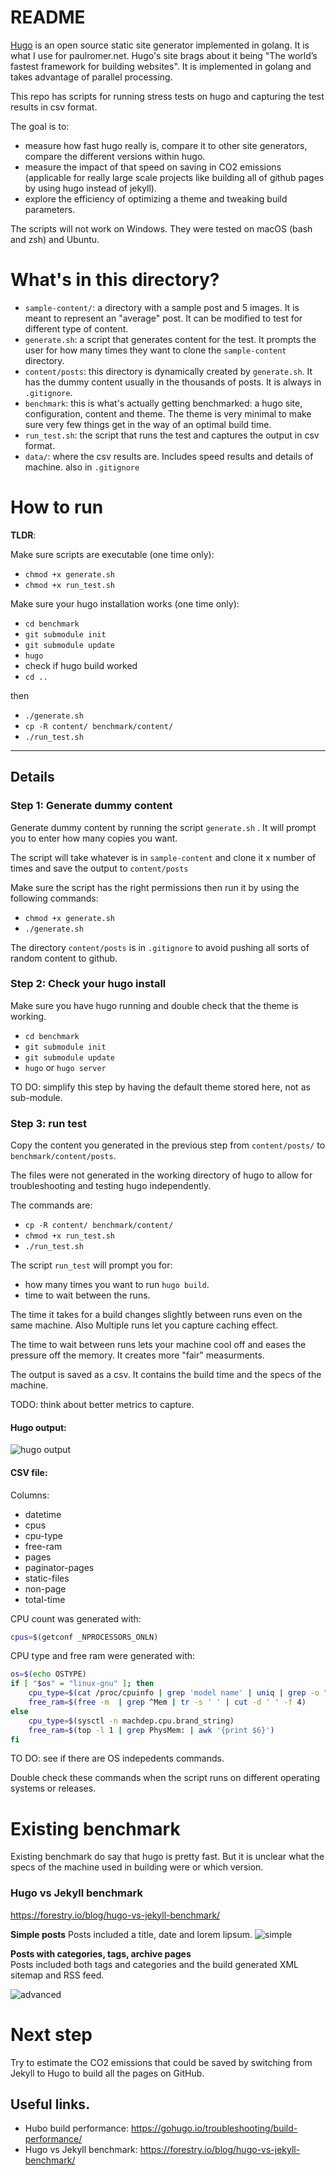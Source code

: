 # README 

[Hugo](https://gohugo.io/) is an open source static site generator implemented in golang. It is what I use for paulromer.net. Hugo's site brags about it being "The world’s fastest framework for building websites". It is implemented in golang and takes advantage of parallel processing.

This repo has scripts for running stress tests on hugo and capturing the test results in csv format.

The goal is to:
- measure how fast hugo really is, compare it to other site generators, compare the different versions within hugo.  
- measure the impact of that speed on saving in CO2 emissions (applicable for really large scale projects like building all of github pages by using hugo instead of jekyll).  
- explore the efficiency of optimizing a theme and tweaking build parameters.
 
The scripts will not work on Windows. They were tested on macOS (bash and zsh) and Ubuntu.

# What's in this directory?

- `sample-content/`: a directory with a sample post and 5 images. It is meant to represent an "average" post. It can be modified to test for different type of content.  
- `generate.sh`: a script that generates content for the test. It prompts the user for how many times they want to clone the `sample-content` directory.  
- `content/posts`: this directory is dynamically created by `generate.sh`. It has the dummy content usually in the thousands of posts. It is always in `.gitignore`.   
- `benchmark`: this is what's actually getting benchmarked: a hugo site, configuration, content and theme. The theme is very minimal to make sure very few things get in the way of an optimal build time.  
- `run_test.sh`: the script that runs the test and captures the output in csv format.
- `data/`: where the csv results are. Includes speed results and details of machine. also in `.gitignore`

# How to run 


**TLDR**:

Make sure scripts are executable (one time only):
- `chmod +x generate.sh`
- `chmod +x run_test.sh`


Make sure your hugo installation works (one time only):
- `cd benchmark`
- `git submodule init`
- `git submodule update`
- `hugo`
- check if hugo build worked
- `cd ..`


then

- `./generate.sh`
- `cp -R content/ benchmark/content/`
- `./run_test.sh`

---
## Details 

### Step 1: Generate dummy content

Generate dummy content by running the script `generate.sh` . It will prompt you to enter how many copies you want. 

The script will take whatever is in `sample-content` and clone it x number of times and save the output to `content/posts`

Make sure the script has the right permissions then run it by using the following commands:  

- `chmod +x generate.sh`
- `./generate.sh`

The directory `content/posts` is in `.gitignore` to avoid pushing all sorts of random content to github.

### Step 2: Check your hugo install

Make sure you have hugo running and double check that the theme is working.

- `cd benchmark`
- `git submodule init`
- `git submodule update`
- `hugo` or `hugo server`

TO DO: simplify this step by having the default theme stored here, not as sub-module. 

### Step 3: run test

Copy the content you generated in the previous step from `content/posts/` to `benchmark/content/posts`. 

The files were not generated in the working directory of hugo to allow for troubleshooting and testing hugo independently.

The commands are: 

- `cp -R content/ benchmark/content/`
- `chmod +x run_test.sh`
- `./run_test.sh`

The script `run_test` will prompt you for:
- how many times you want to run `hugo build`. 
- time to wait between the runs.

The time it takes for a build changes slightly between runs even on the same machine. Also Multiple runs let you capture caching effect.  

The time to wait between runs lets your machine cool off and eases the pressure off the memory. It creates more "fair" measurments.

The output is saved as a csv. It contains the build time and the specs of the machine.

TODO: think about better metrics to capture.

#### Hugo output:  

![hugo output](docs/hugo-screenshot.png)  

#### CSV file:  

Columns:  
- datetime
- cpus
- cpu-type
- free-ram
- pages
- paginator-pages
- static-files
- non-page
- total-time


CPU count was generated with:  
```bash 
cpus=$(getconf _NPROCESSORS_ONLN)
```

CPU type and free ram were generated with: 

``` bash 
os=$(echo OSTYPE)
if [ "$os" = "linux-gnu" ]; then
    cpu_type=$(cat /proc/cpuinfo | grep 'model name' | uniq | grep -o "CPU.*")  
    free_ram=$(free -m  | grep ^Mem | tr -s ' ' | cut -d ' ' -f 4)   
else
    cpu_type=$(sysctl -n machdep.cpu.brand_string)  
    free_ram=$(top -l 1 | grep PhysMem: | awk '{print $6}')  
fi
```

TO DO: see if there are OS indepedents commands.

Double check these commands when the script runs on different operating systems or releases.

# Existing benchmark

Existing benchmark do say that hugo is pretty fast. But it is unclear what the specs of the machine used in building were or which version.

### Hugo vs Jekyll benchmark
https://forestry.io/blog/hugo-vs-jekyll-benchmark/

**Simple posts**
Posts included a title, date and lorem lipsum.
![simple](docs/simple-benchmark.png)

**Posts with categories, tags, archive pages**  
Posts included both tags and categories and the build generated XML sitemap and RSS feed.

![advanced](docs/advanced-benchmark.png)

# Next step

Try to estimate the CO2 emissions that could be saved by switching from Jekyll to Hugo to build all the pages on GitHub.

## Useful links.

- Hubo build performance: https://gohugo.io/troubleshooting/build-performance/
- Hugo vs Jekyll benchmark: https://forestry.io/blog/hugo-vs-jekyll-benchmark/
